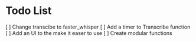 # Todo List
[ ]  Change transcibe to faster_whisper
[ ] Add a timer to Transcribe function
[ ] Add an UI to the make it easer to use
[ ] Create modular functions